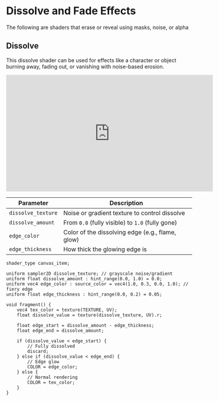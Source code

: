 # Dissolve and Fade Effects

The following are shaders that erase or reveal using masks, noise, or alpha

## Dissolve

This dissolve shader can be used for effects like a character or object burning away, fading out, or vanishing with noise-based erosion.

<iframe width="560" height="315" src="https://www.youtube.com/embed/FHCsIK7OsU0" frameborder="0" allowfullscreen></iframe>


| Parameter          | Description                                      |
| ------------------ | ------------------------------------------------ |
| `dissolve_texture` | Noise or gradient texture to control dissolve    |
| `dissolve_amount`  | From `0.0` (fully visible) to `1.0` (fully gone) |
| `edge_color`       | Color of the dissolving edge (e.g., flame, glow) |
| `edge_thickness`   | How thick the glowing edge is                    |

```
shader_type canvas_item;

uniform sampler2D dissolve_texture; // grayscale noise/gradient
uniform float dissolve_amount : hint_range(0.0, 1.0) = 0.0;
uniform vec4 edge_color : source_color = vec4(1.0, 0.3, 0.0, 1.0); // fiery edge
uniform float edge_thickness : hint_range(0.0, 0.2) = 0.05;

void fragment() {
    vec4 tex_color = texture(TEXTURE, UV);
    float dissolve_value = texture(dissolve_texture, UV).r;

    float edge_start = dissolve_amount - edge_thickness;
    float edge_end = dissolve_amount;

    if (dissolve_value < edge_start) {
        // Fully dissolved
        discard;
    } else if (dissolve_value < edge_end) {
        // Edge glow
        COLOR = edge_color;
    } else {
        // Normal rendering
        COLOR = tex_color;
    }
}
```

